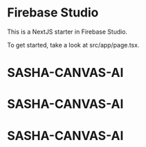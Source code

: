 
# Firebase Studio

This is a NextJS starter in Firebase Studio.

To get started, take a look at src/app/page.tsx.
# SASHA-CANVAS-AI
# SASHA-CANVAS-AI
# SASHA-CANVAS-AI
